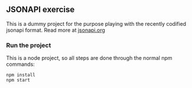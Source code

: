 ## JSONAPI exercise

This is a dummy project for the purpose playing with the recently codified jsonapi format. Read more at [jsonapi.org](jsonapi.org)

### Run the project

This is a node project, so all steps are done through the normal npm commands:

```
npm install
npm start
```

